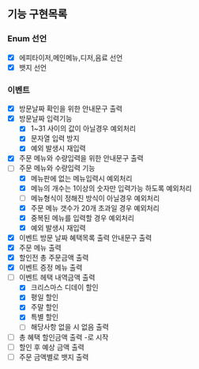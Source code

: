 ## 기능 구현목록

### Enum 선언

- [x] 에피타이저,메인메뉴,디저,음료 선언
- [x] 뱃지 선언

### 이벤트 

- [x] 방문날짜 확인을 위한 안내문구 출력
- [x] 방문날짜 입력기능
  - [x] 1~31 사이의 값이 아닐경우 예외처리
  - [x] 문자열 입력 방지
  - [x] 예외 발생시 재입력
- [x] 주문 메뉴와 수량입력을 위한 안내문구 출력
- [ ] 주문 메뉴와 수량입력 기능
  - [x] 메뉴판에 없는 메뉴입력시 예외처리
  - [x] 메뉴의 개수는 1이상의 숫자만 입력가능 하도록 예외처리
  - [ ] 메뉴형식이 정해진 방식이 아닐경우 예외처리
  - [x] 주문 메뉴 갯수가 20개 초과일 경우 예외처리
  - [x] 중복된 메뉴를 입력할 경우 예외처리
  - [x] 예외 발생시 재입력
- [x] 이벤트 방문 날짜 혜택목록 출력 안내문구 출력
- [x] 주문 메뉴 출력
- [x] 할인전 총 주문금액 출력
- [x] 이벤트 증정 메뉴 출력
- [ ] 이벤트 헤택 내역금액 출력
  - [x] 크리스마스 디데이 할인
  - [x] 평일 할인
  - [x] 주말 할인
  - [x] 특별 할인
  - [ ] 해당사항 없을 시 없음 출력
- [ ] 총 혜택 할인금액 출력 -로 시작
- [ ] 할인 후 예상 금액 출력
- [ ] 주문 금액별로 뱃지 출력
